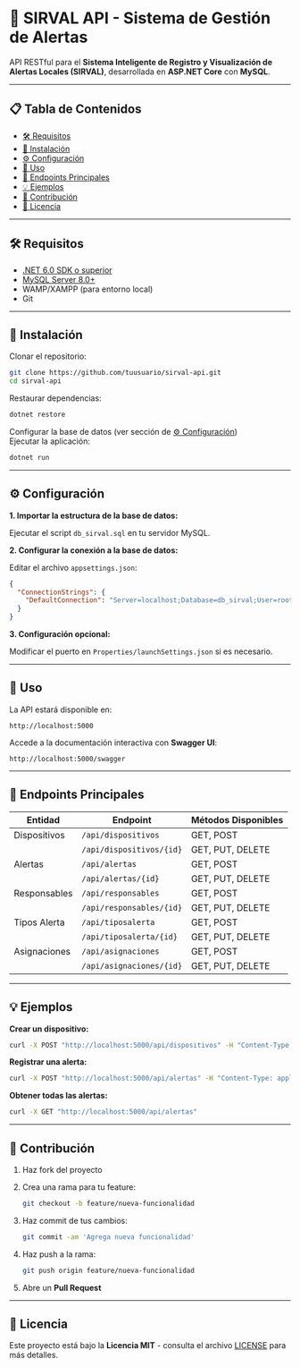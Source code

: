# 🚨 SIRVAL API - Sistema de Gestión de Alertas

API RESTful para el **Sistema Inteligente de Registro y Visualización de Alertas Locales (SIRVAL)**, desarrollada en **ASP.NET Core** con **MySQL**.

---

## 📋 Tabla de Contenidos

- [🛠 Requisitos](#-requisitos)  
- [🔧 Instalación](#-instalación)  
- [⚙️ Configuración](#️-configuración)  
- [🚀 Uso](#-uso)  
- [📡 Endpoints Principales](#-endpoints-principales)  
- [💡 Ejemplos](#-ejemplos)  
- [🤝 Contribución](#-contribución)  
- [📄 Licencia](#-licencia)

---

## 🛠 Requisitos

- [.NET 6.0 SDK o superior](https://dotnet.microsoft.com/en-us/download/dotnet/6.0)
- [MySQL Server 8.0+](https://dev.mysql.com/downloads/mysql/)
- WAMP/XAMPP (para entorno local)
- Git

---

## 🔧 Instalación

Clonar el repositorio:

```bash
git clone https://github.com/tuusuario/sirval-api.git
cd sirval-api
```

Restaurar dependencias:

```bash
dotnet restore
```

Configurar la base de datos (ver sección de [⚙️ Configuración](#️-configuración))  
Ejecutar la aplicación:

```bash
dotnet run
```

---

## ⚙️ Configuración

**1. Importar la estructura de la base de datos:**

Ejecutar el script `db_sirval.sql` en tu servidor MySQL.

**2. Configurar la conexión a la base de datos:**

Editar el archivo `appsettings.json`:

```json
{
  "ConnectionStrings": {
    "DefaultConnection": "Server=localhost;Database=db_sirval;User=root;Password=tucontraseña;"
  }
}
```

**3. Configuración opcional:**

Modificar el puerto en `Properties/launchSettings.json` si es necesario.

---

## 🚀 Uso

La API estará disponible en:

```
http://localhost:5000
```

Accede a la documentación interactiva con **Swagger UI**:

```
http://localhost:5000/swagger
```

---

## 📡 Endpoints Principales

| Entidad       | Endpoint                     | Métodos Disponibles       |
|---------------|------------------------------|----------------------------|
| Dispositivos  | `/api/dispositivos`          | GET, POST                 |
|               | `/api/dispositivos/{id}`     | GET, PUT, DELETE          |
| Alertas       | `/api/alertas`               | GET, POST                 |
|               | `/api/alertas/{id}`          | GET, PUT, DELETE          |
| Responsables  | `/api/responsables`          | GET, POST                 |
|               | `/api/responsables/{id}`     | GET, PUT, DELETE          |
| Tipos Alerta  | `/api/tiposalerta`           | GET, POST                 |
|               | `/api/tiposalerta/{id}`      | GET, PUT, DELETE          |
| Asignaciones  | `/api/asignaciones`          | GET, POST                 |
|               | `/api/asignaciones/{id}`     | GET, PUT, DELETE          |

---

## 💡 Ejemplos

**Crear un dispositivo:**

```bash
curl -X POST "http://localhost:5000/api/dispositivos" -H "Content-Type: application/json" -d '{"Tipo_Disp":"Router","Nombre_Disp":"Principal","Ubicacion_Disp":"Edificio A","IP":"192.168.1.1"}'
```

**Registrar una alerta:**

```bash
curl -X POST "http://localhost:5000/api/alertas" -H "Content-Type: application/json" -d '{"Id_TipoAlerta":1,"Id_Dispositivo":1,"Severidad":"Alta","Detalle_Alerta":"Intento de intrusión"}'
```

**Obtener todas las alertas:**

```bash
curl -X GET "http://localhost:5000/api/alertas"
```

---

## 🤝 Contribución

1. Haz fork del proyecto  
2. Crea una rama para tu feature:

   ```bash
   git checkout -b feature/nueva-funcionalidad
   ```

3. Haz commit de tus cambios:

   ```bash
   git commit -am 'Agrega nueva funcionalidad'
   ```

4. Haz push a la rama:

   ```bash
   git push origin feature/nueva-funcionalidad
   ```

5. Abre un **Pull Request**

---

## 📄 Licencia

Este proyecto está bajo la **Licencia MIT** - consulta el archivo [LICENSE](LICENSE) para más detalles.
